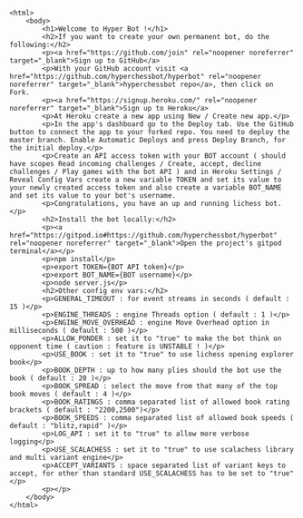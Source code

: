 <!doctype html>
    <html>        
        <body>
            <h1>Welcome to Hyper Bot !</h1>            
            <h2>If you want to create your own permanent bot, do the following:</h2>
            <p><a href="https://github.com/join" rel="noopener noreferrer" target="_blank">Sign up to GitHub</a>
            <p>With your GitHub account visit <a href="https://github.com/hyperchessbot/hyperbot" rel="noopener noreferrer" target="_blank">hyperchessbot repo</a>, then click on Fork.
            <p><a href="https://signup.heroku.com/" rel="noopener noreferrer" target="_blank">Sign up to Heroku</a>
            <p>At Heroku create a new app using New / Create new app.</p>
            <p>In the app's dashboard go to the Deploy tab. Use the GitHub button to connect the app to your forked repo. You need to deploy the master branch. Enable Automatic Deploys and press Deploy Branch, for the initial deploy.</p>
            <p>Create an API access token with your BOT account ( should have scopes Read incoming challenges / Create, accept, decline challenges / Play games with the bot API ) and in Heroku Settings / Reveal Config Vars create a new variable TOKEN and set its value to your newly created access token and also create a variable BOT_NAME and set its value to your bot's username.
            <p>Congratulations, you have an up and running lichess bot.</p>    
            <h2>Install the bot locally:</h2>
            <p><a href="https://gitpod.io#https://github.com/hyperchessbot/hyperbot" rel="noopener noreferrer" target="_blank">Open the project's gitpod terminal</a></p>
            <p>npm install</p>
            <p>export TOKEN={BOT API token}</p>
            <p>export BOT_NAME={BOT username}</p>
            <p>node server.js</p>        
            <h2>Other config env vars:</h2>
            <p>GENERAL_TIMEOUT : for event streams in seconds ( default : 15 )</p>
            <p>ENGINE_THREADS : engine Threads option ( default : 1 )</p>
            <p>ENGINE_MOVE_OVERHEAD : engine Move Overhead option in milliseconds ( default : 500 )</p>
            <p>ALLOW_PONDER : set it to "true" to make the bot think on opponent time ( caution : feature is UNSTABLE ! )</p>
            <p>USE_BOOK : set it to "true" to use lichess opening explorer book</p>
            <p>BOOK_DEPTH : up to how many plies should the bot use the book ( default : 20 )</p>
            <p>BOOK_SPREAD : select the move from that many of the top book moves ( default : 4 )</p>
            <p>BOOK_RATINGS : comma separated list of allowed book rating brackets ( default : "2200,2500")</p>
            <p>BOOK_SPEEDS : comma separated list of allowed book speeds ( default : "blitz,rapid" )</p>
            <p>LOG_API : set it to "true" to allow more verbose logging</p>
            <p>USE_SCALACHESS : set it to "true" to use scalachess library and multi variant engine</p>
            <p>ACCEPT_VARIANTS : space separated list of variant keys to accept, for other than standard USE_SCALACHESS has to be set to "true"</p>
            <p></p>
        </body>
    </html>
    
